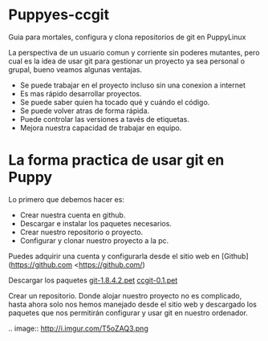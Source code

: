 Puppyes-ccgit
=============

Guia para mortales, configura y clona repositorios de git en PuppyLinux

La perspectiva de un usuario comun y corriente sin poderes mutantes, pero
cual es la idea de usar git para gestionar un proyecto ya sea personal o 
grupal, bueno veamos algunas ventajas.

- Se puede trabajar en el proyecto incluso sin una conexion a internet
- Es mas rápido desarrollar proyectos.
- Se puede saber quien ha tocado qué y cuándo el código.
- Se puede volver atras de forma rápìda.
- Puede controlar las versiones a tavés de etiquetas.  
- Mejora nuestra capacidad de trabajar en equipo.

La forma practica de usar git en Puppy
======================================

Lo primero que debemos hacer es:
- Crear nuestra cuenta en github.
- Descargar e instalar los paquetes necesarios.
- Crear nuestro repositorio o proyecto.
- Configurar y clonar nuestro proyecto a la pc.

Puedes adquirir una cuenta y configurarla desde el sitio web en [Github](https://github.com <https://github.com/)

Descargar los paquetes 
[git-1.8.4.2.pet](http://ubuntuone.com/7kqwljWMJN8Pg808cdIc0V)
[ccgit-0.1.pet](http://ubuntuone.com/5zjNYiDOCJVtI9hbpfdwxy)

Crear un repositorio. 
Donde alojar nuestro proyecto no es complicado, hasta ahora solo
nos hemos manejado desde el sitio web y descargado los paquetes que nos permitirán 
configurar y usar git en nuestro ordenador.

.. image:: http://i.imgur.com/T5oZAQ3.png





